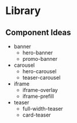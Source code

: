 # Library

## Component Ideas
- banner
  - hero-banner
  - promo-banner
- carousel
  - hero-carousel
  - teaser-carousel
- iframe
  - iframe-overlay
  - iframe-prefill
- teaser
  - full-width-teaser
  - card-teaser